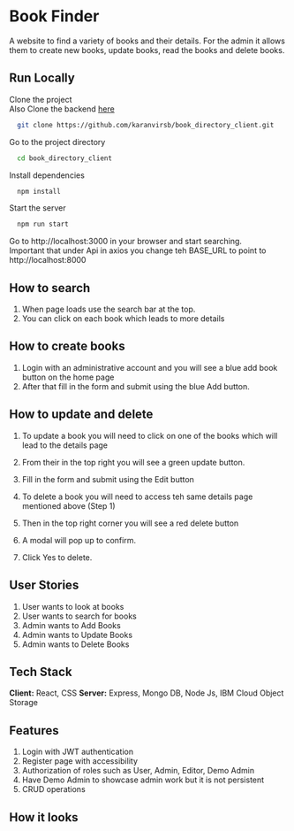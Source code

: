 # Book Finder

A website to find a variety of books and their details. For the admin it allows them to create new books, update books, read the books and delete books. 

## Run Locally

Clone the project <br/>
Also Clone the backend [here](https://github.com/karanvirsb/book_directory_server)

```bash
  git clone https://github.com/karanvirsb/book_directory_client.git
```

Go to the project directory

```bash
  cd book_directory_client
```

Install dependencies

```bash
  npm install
```

Start the server

```bash
  npm run start
```

Go to http://localhost:3000 in your browser and start searching. <br/>
Important that under Api in axios you change teh BASE_URL to point to http://localhost:8000

## How to search
1. When page loads use the search bar at the top.
2. You can click on each book which leads to more details

## How to create books
1. Login with an administrative account and you will see a blue add book button on the home page
2. After that fill in the form and submit using the blue Add button.  

## How to update and delete
1. To update a book you will need to click on one of the books which will lead to the details page
2. From their in the top right you will see a green update button. 
3. Fill in the form and submit using the Edit button

1. To delete a book you will need to access teh same details page mentioned above (Step 1)
2. Then in the top right corner you will see a red delete button
3. A modal will pop up to confirm. 
4. Click Yes to delete. 

## User Stories
1. User wants to look at books
2. User wants to search for books
3. Admin wants to Add Books
4. Admin wants to Update Books
5. Admin wants to Delete Books

## Tech Stack
**Client:** React, CSS
**Server:** Express, Mongo DB, Node Js, IBM Cloud Object Storage

## Features
1. Login with JWT authentication
2. Register page with accessibility
3. Authorization of roles such as User, Admin, Editor, Demo Admin
4. Have Demo Admin to showcase admin work but it is not persistent
5. CRUD operations

## How it looks


